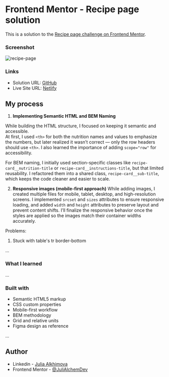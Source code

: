 # Frontend Mentor - Recipe page solution

This is a solution to the [Recipe page challenge on Frontend Mentor](https://www.frontendmentor.io/challenges/recipe-page-KiTsR8QQKm). 


### Screenshot

![recipe-page](./design/destkop-design.jpg)


### Links

- Solution URL: [GitHub](https://github.com/JuliAlchemDev/FM-Recipe-page)
- Live Site URL: [Netlify](https://fm-social-recipe-page-julialchem.netlify.app)

## My process

1. **Implementing Semantic HTML and BEM Naming**

While building the HTML structure, I focused on keeping it semantic and accessible.  
At first, I used `<th>` for both the nutrition names and values to emphasize the numbers, but later realized it wasn’t correct — only the row headers should use `<th>`. I also learned the importance of adding `scope="row"` for accessibility.  

For BEM naming, I initially used section-specific classes like `recipe-card__nutrition-title` or `recipe-card__instructions-title`, but that limited reusability. I refactored them into a shared class, `recipe-card__sub-title`, which keeps the code cleaner and easier to scale.

2. **Responsive images (mobile-first approach)**
While adding images, I created multiple files for mobile, tablet, desktop, and high-resolution screens. I implemented `srcset` and `sizes` attributes to ensure responsive loading, and added `width` and `height` attributes to preserve layout and prevent content shifts. I’ll finalize the responsive behavior once the styles are applied so the images match their container widths accurately.

Problems:

1. Stuck with table's tr border-bottom 


...


### What I learned

...


### Built with

- Semantic HTML5 markup
- CSS custom properties
- Mobile-first workflow
- BEM methodology
- Grid and relative units
- Figma design as reference

...

## Author

- Linkedin - [Julia Alkhimova](https://www.linkedin.com/in/julialkhimova/)
- Frontend Mentor - [@JuliAlchemDev](https://www.frontendmentor.io/profile/JuliAlchemDev)